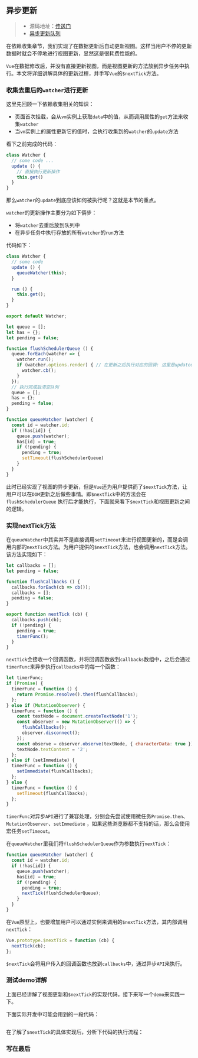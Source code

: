 ## 异步更新

> * 源码地址：[传送门](https://cn.vuejs.org/v2/guide/reactivity.html#%E5%BC%82%E6%AD%A5%E6%9B%B4%E6%96%B0%E9%98%9F%E5%88%97)
> * [异步更新队列](https://cn.vuejs.org/v2/guide/reactivity.html#%E5%BC%82%E6%AD%A5%E6%9B%B4%E6%96%B0%E9%98%9F%E5%88%97)

在依赖收集章节，我们实现了在数据更新后自动更新视图。这样当用户不停的更新数据时就会不停地进行视图更新，显然这是很耗费性能的。

`Vue`在数据修改后，并没有直接更新视图，而是视图更新的方法放到异步任务中执行。本文将详细讲解具体的更新过程，并手写`Vue`的`$nextTick`方法。

### 收集去重后的`watcher`进行更新

这里先回顾一下依赖收集相关的知识：

* 页面首次挂载，会从`vm`实例上获取`data`中的值，从而调用属性的`get`方法来收集`watcher`
* 当`vm`实例上的属性更新它的值时，会执行收集到的`watcher`的`update`方法

看下之前完成的代码：

```javascript
class Watcher {
  // some code ...
  update () {
    // 直接执行更新操作
    this.get()
  }
}
```

那么`watcher`的`update`到底应该如何被执行呢？这就是本节的重点。

`watcher`的更新操作主要分为如下俩步：

* 将`watcher`去重后放到队列中
* 在异步任务中执行存放的所有`watcher`的`run`方法

代码如下：

```javascript
class Watcher {
  // some code
  update () {
    queueWatcher(this);
  }

  run () {
    this.get();
  }
}

export default Watcher;

let queue = [];
let has = {};
let pending = false;

function flushSchedulerQueue () {
  queue.forEach(watcher => {
    watcher.run();
    if (watcher.options.render) { // 在更新之后执行对应的回调: 这里是updated钩子函数
      watcher.cb();
    }
  });
  // 执行完成后清空队列
  queue = [];
  has = {};
  pending = false;
}

function queueWatcher (watcher) {
  const id = watcher.id;
  if (!has[id]) {
    queue.push(watcher);
    has[id] = true;
    if (!pending) {
      pending = true;
      setTimeout(flushSchedulerQueue)
    }
  }
}
```

此时已经实现了视图的异步更新，但是`Vue`还为用户提供而了`$nextTick`方法，让用户可以在`DOM`更新之后做些事情。即`$nextTick`中的方法会在`flushSchedulerQueue`
执行后才能执行，下面就来看下`$nextTick`和视图更新之间的逻辑。

### 实现nextTick方法

在`queueWatcher`中其实并不是直接调用`setTimeout`来进行视图更新的，而是会调用内部的`nextTick`方法。为用户提供的`$nextTick`方法，也会调用`nextTick`方法。该方法实现如下：

```javascript
let callbacks = [];
let pending = false;

function flushCallbacks () {
  callbacks.forEach(cb => cb());
  callbacks = [];
  pending = false;
}

export function nextTick (cb) {
  callbacks.push(cb);
  if (!pending) {
    pending = true;
    timerFunc();
  }
}
```

`nextTick`会接收一个回调函数，并将回调函数放到`callbacks`数组中，之后会通过`timerFunc`来异步执行`callbacks`中的每一个函数：

```javascript
let timerFunc;
if (Promise) {
  timerFunc = function () {
    return Promise.resolve().then(flushCallbacks);
  };
} else if (MutationObserver) {
  timerFunc = function () {
    const textNode = document.createTextNode('1');
    const observer = new MutationObserver(() => {
      flushCallbacks();
      observer.disconnect();
    });
    const observe = observer.observe(textNode, { characterData: true });
    textNode.textContent = '2';
  };
} else if (setImmediate) {
  timerFunc = function () {
    setImmediate(flushCallbacks);
  };
} else {
  timerFunc = function () {
    setTimeout(flushCallbacks);
  };
}
```

`timerFunc`对异步`API`进行了兼容处理，分别会先尝试使用微任务`Promise.then`、`MutationObserver`、`setImmediate`
，如果这些浏览器都不支持的话，那么会使用宏任务`setTimeout`。

在`queueWatcher`里我们将`flushSchedulerQueue`作为参数执行`nextTick`：

```javascript
function queueWatcher (watcher) {
  const id = watcher.id;
  if (!has[id]) {
    queue.push(watcher);
    has[id] = true;
    if (!pending) {
      pending = true;
      nextTick(flushSchedulerQueue);
    }
  }
}
```

在`Vue`原型上，也要增加用户可以通过实例来调用的`$nextTick`方法，其内部调用`nextTick`：

```javascript
Vue.prototype.$nextTick = function (cb) {
  nextTick(cb);
};
```

`$nextTick`会将用户传入的回调函数也放到`callbacks`中，通过异步`API`来执行。

### 测试demo详解

上面已经讲解了视图更新和`$nextTick`的实现代码，接下来写一个`demo`来实践一下。

下面实际开发中可能会用到的一段代码：

```javascript

```

在了解了`$nextTick`的具体实现后，分析下代码的执行流程：

### 写在最后


